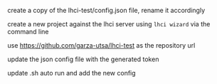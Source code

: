 
create a copy of the lhci-test/config.json file, rename it accordingly

create a new project against the lhci server using `lhci wizard` via the command line

use https://github.com/garza-utsa/lhci-test as the repository url

update the json config file with the generated token

update .sh auto run and add the new config

